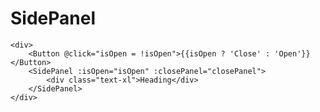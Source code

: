 # SidePanel

<SidePanelExample />

```
<div>
    <Button @click="isOpen = !isOpen">{{isOpen ? 'Close' : 'Open'}}</Button>
    <SidePanel :isOpen="isOpen" :closePanel="closePanel">
        <div class="text-xl">Heading</div>
    </SidePanel>
</div>
```
